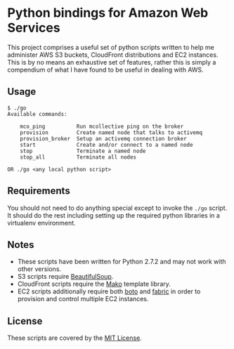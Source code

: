Python bindings for Amazon Web Services
=======================================

This project comprises a useful set of python scripts written to help me administer AWS S3 buckets, CloudFront
distributions and EC2 instances. This is by no means an exhaustive set of features, rather this is simply a
compendium of what I have found to be useful in dealing with AWS.

Usage
-----

    $ ./go
    Available commands:

        mco_ping          Run mcollective ping on the broker
        provision         Create named node that talks to activemq
        provision_broker  Setup an activemq connection broker
        start             Create and/or connect to a named node
        stop              Terminate a named node
        stop_all          Terminate all nodes

    OR ./go <any local python script>

Requirements
------------

You should not need to do anything special except to invoke the `./go` script.
It should do the rest including setting up the required python libraries in a virtualenv environment.

Notes
-----

* These scripts have been written for Python 2.7.2 and may not work with other versions.
* S3 scripts require [BeautifulSoup](http://www.crummy.com/software/BeautifulSoup/).
* CloudFront scripts require the [Mako](http://www.makotemplates.org/) template library.
* EC2 scripts additionally require both [boto](http://boto.cloudhackers.com/index.html)
  and [fabric](http://docs.fabfile.org/en/1.4.0/index.html) in order to provision and control
  multiple EC2 instances.

License
-------

These scripts are covered by the [MIT License](http://www.opensource.org/licenses/mit-license.php).
